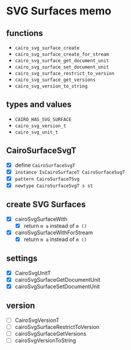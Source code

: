 SVG Surfaces memo
=================

functions
---------

* `cairo_svg_surface_create`
* `cairo_svg_surface_create_for_stream`
* `cairo_svg_surface_get_document_unit`
* `cairo_svg_surface_set_document_unit`
* `cairo_svg_surface_restrict_to_version`
* `cairo_svg_surface_get_versions`
* `cairo_svg_version_to_string`

types and values
-----------------

* `CAIRO_HAS_SVG_SURFACE`
* `cairo_svg_version_t`
* `cairo_svg_unit_t`

CairoSurfaceSvgT
----------------

* [x]  define `CairoSurfaceSvgT`
* [x] `instance IsCairoSurfaceT CairoSurfaceSvgT`
* [x] `pattern CairoSurfaceTSvg`
* [x] `newtype CairoSurfaceSvgT s st`

create SVG Surfaces
--------------------

* [x] cairoSvgSurfaceWith
	+ [x] return `m a` instead of `m ()`
* [x] cairoSvgSurfaceWithForStream
	+ [x] return `m a` instead of `m ()`

settings
--------

* [x] CairoSvgUnitT
* [x] cairoSvgSurfaceGetDocumentUnit
* [x] cairoSvgSurfaceSetDocumentUnit

version
-------

* [ ] CairoSvgVersionT
* [ ] cairoSvgSurfaceRestrictToVersion
* [ ] cairoSvgSurfaceGetVersions
* [ ] cairoSvgVersionToString
